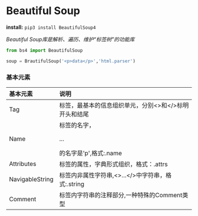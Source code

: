 # Beautiful Soup
**install:** `pip3 install BeautifulSoup4`

*Beautiful Soup库是解析、遍历、维护“标签树”的功能库*

```python
from bs4 import BeautifulSoup

soup = BrautifulSoup('<p>data</p>','html.parser')
```
### 基本元素
| 基本元素 | 说明 |
| :- | :- |
| Tag | 标签，最基本的信息组织单元，分别<>和</>标明开头和结尾 |
| Name | 标签的名字，<p>...</p>的名字是'p',格式:<tag>.name |
| Attributes | 标签的属性，字典形式组织，格式：<tag>.attrs |
| NavigableString | 标签内非属性字符串,<>...</>中字符串，格式:<tag>.string |
| Comment | 标签内字符串的注释部分,一种特殊的Comment类型 |

